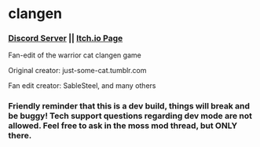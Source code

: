 # clangen

### [Discord Server](https://discord.gg/rnFQqyPZ7K) || [Itch.io Page](https://sablesteel.itch.io/clan-gen-fan-edit)

Fan-edit of the warrior cat clangen game

Original creator: just-some-cat.tumblr.com

Fan edit creator: SableSteel, and many others


### Friendly reminder that this is a dev build, things will break and be buggy! Tech support questions regarding dev mode are not allowed. Feel free to ask in the moss mod thread, but ONLY there.

